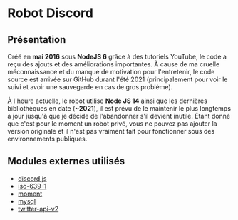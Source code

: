 # Robot Discord

## Présentation

Créé en **mai 2016** sous **NodeJS 6** grâce à des tutoriels YouTube, le code a reçu des ajouts et des améliorations importantes. À cause de ma cruelle méconnaissance et du manque de motivation pour l'entretenir, le code source est arrivée sur GitHub durant l'été 2021 (principalement pour voir le suivi et avoir une sauvegarde en cas de gros problème).

À l'heure actuelle, le robot utilise **Node JS 14** ainsi que les dernières bibliothèques en date (**~2021**), il est prévu de le maintenir le plus longtemps à jour jusqu'à que je décide de l'abandonner s'il devient inutile. Étant donné que c'est pour le moment un robot privé, vous ne pouvez pas ajouter la version originale et il n'est pas vraiment fait pour fonctionner sous des environnements publiques.

## Modules externes utilisés

- [discord.js](https://www.npmjs.com/package/discord.js)
- [iso-639-1](https://www.npmjs.com/package/iso-639-1)
- [moment](https://www.npmjs.com/package/moment)
- [mysql](https://www.npmjs.com/package/mysql)
- [twitter-api-v2](https://www.npmjs.com/package/twitter-api-v2)